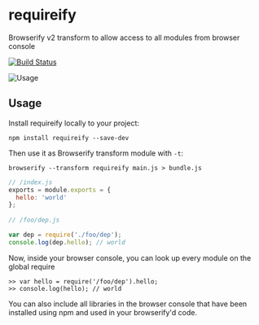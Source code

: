 # requireify

Browserify v2 transform to allow access to all modules from browser console

[![Build Status](https://travis-ci.org/johnkpaul/requireify.png)](https://travis-ci.org/johnkpaul/requireify)

![Usage](https://dl.dropboxusercontent.com/u/21266325/requireify.gif)

## Usage

Install requireify locally to your project:

    npm install requireify --save-dev


Then use it as Browserify transform module with `-t`:

    browserify --transform requireify main.js > bundle.js



```javascript
// /index.js
exports = module.exports = {
  hello: 'world'
};
  
// /foo/dep.js

var dep = require('./foo/dep');
console.log(dep.hello); // world
```

Now, inside your browser console, you can look up every module on the global require

    >> var hello = require('/foo/dep').hello;
    >> console.log(hello); // world

You can also include all libraries in the browser console that have been installed using npm and used in your browserify'd code. 
